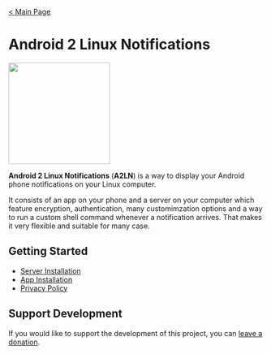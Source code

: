 [< Main Page](../index.md)

# Android 2 Linux Notifications
<img src="https://raw.githubusercontent.com/patri9ck/a2ln-app/main/images/icon-transparent.png" height="200">

**Android 2 Linux Notifications** (**A2LN**) is a way to display your Android phone notifications on your Linux computer.

It consists of an app on your phone and a server on your computer which feature encryption, authentication, many customimzation options and a way to run a custom shell command whenever a notification arrives. That makes it very flexible and suitable for many case.

## Getting Started
- [Server Installation](server.md)
- [App Installation](app.md)
- [Privacy Policy](privacy-policy.md)

## Support Development
If you would like to support the development of this project, you can [leave a donation](../index.md#donations).
